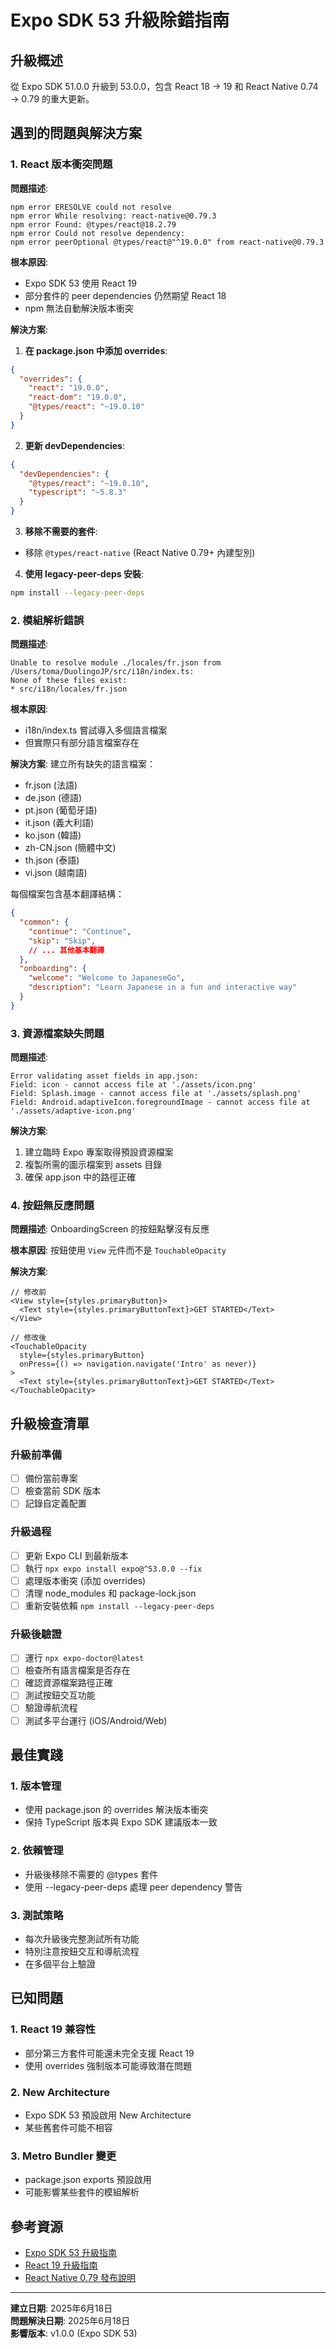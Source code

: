 # Expo SDK 53 升級除錯指南

## 升級概述

從 Expo SDK 51.0.0 升級到 53.0.0，包含 React 18 → 19 和 React Native 0.74 → 0.79 的重大更新。

## 遇到的問題與解決方案

### 1. React 版本衝突問題

**問題描述**:
```
npm error ERESOLVE could not resolve
npm error While resolving: react-native@0.79.3
npm error Found: @types/react@18.2.79
npm error Could not resolve dependency:
npm error peerOptional @types/react@"^19.0.0" from react-native@0.79.3
```

**根本原因**:
- Expo SDK 53 使用 React 19
- 部分套件的 peer dependencies 仍然期望 React 18
- npm 無法自動解決版本衝突

**解決方案**:

1. **在 package.json 中添加 overrides**:
```json
{
  "overrides": {
    "react": "19.0.0",
    "react-dom": "19.0.0",
    "@types/react": "~19.0.10"
  }
}
```

2. **更新 devDependencies**:
```json
{
  "devDependencies": {
    "@types/react": "~19.0.10",
    "typescript": "~5.8.3"
  }
}
```

3. **移除不需要的套件**:
- 移除 `@types/react-native` (React Native 0.79+ 內建型別)

4. **使用 legacy-peer-deps 安裝**:
```bash
npm install --legacy-peer-deps
```

### 2. 模組解析錯誤

**問題描述**:
```
Unable to resolve module ./locales/fr.json from /Users/toma/DuolingoJP/src/i18n/index.ts:
None of these files exist:
* src/i18n/locales/fr.json
```

**根本原因**:
- i18n/index.ts 嘗試導入多個語言檔案
- 但實際只有部分語言檔案存在

**解決方案**:
建立所有缺失的語言檔案：
- fr.json (法語)
- de.json (德語)
- pt.json (葡萄牙語)
- it.json (義大利語)
- ko.json (韓語)
- zh-CN.json (簡體中文)
- th.json (泰語)
- vi.json (越南語)

每個檔案包含基本翻譯結構：
```json
{
  "common": {
    "continue": "Continue",
    "skip": "Skip",
    // ... 其他基本翻譯
  },
  "onboarding": {
    "welcome": "Welcome to JapaneseGo",
    "description": "Learn Japanese in a fun and interactive way"
  }
}
```

### 3. 資源檔案缺失問題

**問題描述**:
```
Error validating asset fields in app.json:
Field: icon - cannot access file at './assets/icon.png'
Field: Splash.image - cannot access file at './assets/splash.png'
Field: Android.adaptiveIcon.foregroundImage - cannot access file at './assets/adaptive-icon.png'
```

**解決方案**:
1. 建立臨時 Expo 專案取得預設資源檔案
2. 複製所需的圖示檔案到 assets 目錄
3. 確保 app.json 中的路徑正確

### 4. 按鈕無反應問題

**問題描述**:
OnboardingScreen 的按鈕點擊沒有反應

**根本原因**:
按鈕使用 `View` 元件而不是 `TouchableOpacity`

**解決方案**:
```tsx
// 修改前
<View style={styles.primaryButton}>
  <Text style={styles.primaryButtonText}>GET STARTED</Text>
</View>

// 修改後
<TouchableOpacity 
  style={styles.primaryButton}
  onPress={() => navigation.navigate('Intro' as never)}
>
  <Text style={styles.primaryButtonText}>GET STARTED</Text>
</TouchableOpacity>
```

## 升級檢查清單

### 升級前準備
- [ ] 備份當前專案
- [ ] 檢查當前 SDK 版本
- [ ] 記錄自定義配置

### 升級過程
- [ ] 更新 Expo CLI 到最新版本
- [ ] 執行 `npx expo install expo@^53.0.0 --fix`
- [ ] 處理版本衝突 (添加 overrides)
- [ ] 清理 node_modules 和 package-lock.json
- [ ] 重新安裝依賴 `npm install --legacy-peer-deps`

### 升級後驗證
- [ ] 運行 `npx expo-doctor@latest`
- [ ] 檢查所有語言檔案是否存在
- [ ] 確認資源檔案路徑正確
- [ ] 測試按鈕交互功能
- [ ] 驗證導航流程
- [ ] 測試多平台運行 (iOS/Android/Web)

## 最佳實踐

### 1. 版本管理
- 使用 package.json 的 overrides 解決版本衝突
- 保持 TypeScript 版本與 Expo SDK 建議版本一致

### 2. 依賴管理
- 升級後移除不需要的 @types 套件
- 使用 --legacy-peer-deps 處理 peer dependency 警告

### 3. 測試策略
- 每次升級後完整測試所有功能
- 特別注意按鈕交互和導航流程
- 在多個平台上驗證

## 已知問題

### 1. React 19 兼容性
- 部分第三方套件可能還未完全支援 React 19
- 使用 overrides 強制版本可能導致潛在問題

### 2. New Architecture
- Expo SDK 53 預設啟用 New Architecture
- 某些舊套件可能不相容

### 3. Metro Bundler 變更
- package.json exports 預設啟用
- 可能影響某些套件的模組解析

## 參考資源

- [Expo SDK 53 升級指南](https://docs.expo.dev/workflow/upgrading-expo-sdk-walkthrough/)
- [React 19 升級指南](https://react.dev/blog/2024/04/25/react-19-upgrade-guide)
- [React Native 0.79 發布說明](https://reactnative.dev/blog/2024/11/20/0.79-release)

---

**建立日期**: 2025年6月18日  
**問題解決日期**: 2025年6月18日  
**影響版本**: v1.0.0 (Expo SDK 53) 